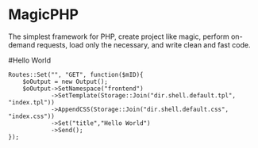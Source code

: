 MagicPHP
========

The simplest framework for PHP, create project like magic, perform on-demand requests, load only the necessary, and write clean and fast code.

#Hello World
<pre><code>Routes::Set("", "GET", function($mID){        
    $oOutput = new Output();
    $oOutput->SetNamespace("frontend")
            ->SetTemplate(Storage::Join("dir.shell.default.tpl", "index.tpl"))
            ->AppendCSS(Storage::Join("dir.shell.default.css", "index.css"))
            ->Set("title","Hello World")
            ->Send();
});</code></pre>

